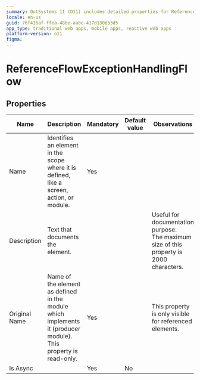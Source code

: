 ```yaml
---
summary: OutSystems 11 (O11) includes detailed properties for ReferenceFlowExceptionHandlingFlow, essential for element identification and documentation.
locale: en-us
guid: 76f416af-ffea-48be-aa8c-417d130d33d5
app_type: traditional web apps, mobile apps, reactive web apps
platform-version: o11
figma:
---
```


# ReferenceFlowExceptionHandlingFlow


## Properties

<table markdown="1">
<thead>
<tr>
<th>Name</th>
<th>Description</th>
<th>Mandatory</th>
<th>Default value</th>
<th>Observations</th>
</tr>
</thead>
<tbody>
<tr>
<td title="Name">Name</td>
<td>Identifies an element in the scope where it is defined, like a screen, action, or module.</td>
<td>Yes</td>
<td></td>
<td></td>
</tr>
<tr>
<td title="Description">Description</td>
<td>Text that documents the element.</td>
<td></td>
<td></td>
<td>Useful for documentation purpose.<br/>The maximum size of this property is 2000 characters.</td>
</tr>
<tr>
<td title="Original Name">Original Name</td>
<td>Name of the element as defined in the module which implements it (producer module). This property is read-only.</td>
<td>Yes</td>
<td></td>
<td>This property is only visible for referenced elements.</td>
</tr>
<tr>
<td title="Is Async">Is Async</td>
<td></td>
<td>Yes</td>
<td>No</td>
<td></td>
</tr>
</tbody>
</table>

